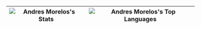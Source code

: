 




| ![Andres Morelos's Stats](https://github-readme-stats.vercel.app/api?username=andresmorelos&count_private=true&show_icons=true&theme=tokyonight) | ![Andres Morelos's Top Languages](https://github-readme-stats.vercel.app/api/top-langs/?username=andresmorelos&layout=compact&hide=tex,html,css) |
|-------|-------|
